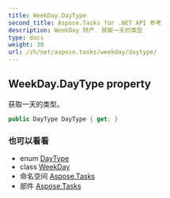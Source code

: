 ```yaml
---
title: WeekDay.DayType
second_title: Aspose.Tasks for .NET API 参考
description: WeekDay 财产. 获取一天的类型
type: docs
weight: 30
url: /zh/net/aspose.tasks/weekday/daytype/
---
```

## WeekDay.DayType property

获取一天的类型。

```csharp
public DayType DayType { get; }
```

### 也可以看看

* enum [DayType](../../daytype/)
* class [WeekDay](../)
* 命名空间 [Aspose.Tasks](../../weekday/)
* 部件 [Aspose.Tasks](../../../)


